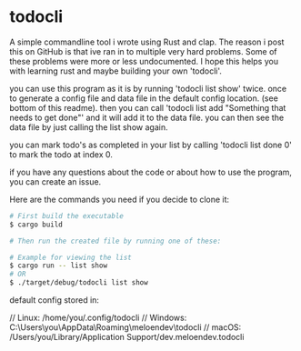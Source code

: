 # todocli

A simple commandline tool i wrote using Rust and clap.
The reason i post this on GitHub is that ive ran in to multiple very hard problems. Some of these problems were more or less undocumented.
I hope this helps you with learning rust and maybe building your own 'todocli'.

you can use this program as it is by running 'todocli list show' twice. once to generate a config file and data file in 
the default config location. (see bottom of this readme). then you can call 'todocli list add "Something that needs to get done"'
and it will add it to the data file. you can then see the data file by just calling the list show again.

you can mark todo's as completed in your list by calling 'todocli list done 0' to mark the todo at index 0.

if you have any questions about the code or about how to use the program, you can create an issue.

Here are the commands you need if you decide to clone it:

```bash
# First build the executable
$ cargo build

# Then run the created file by running one of these:

# Example for viewing the list
$ cargo run -- list show 
# OR
$ ./target/debug/todocli list show
```


default config stored in: 

// Linux:   /home/you/.config/todocli
// Windows: C:\Users\you\AppData\Roaming\meloendev\todocli
// macOS:   /Users/you/Library/Application Support/dev.meloendev.todocli
